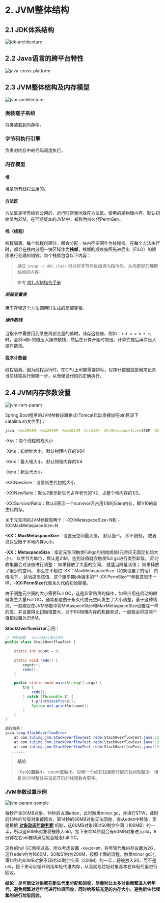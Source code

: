 # 2. JVM整体结构

## 2.1 JDK体系结构

![jdk-architecture](../source/images/ch-01/jdk-architecture.png)



## 2.2 Java语言的跨平台特性

![java-cross-platform](../source/images/ch-01/java-cross-platform.png)



## 2.3 JVM整体结构及内存模型

![jvm-architecture](../source/images/ch-01/jvm-architecture.png)

### 类装载子系统

将类装载到内存中。

### 字节码执行引擎

负责对内存中的代码调度执行。

### 内存模型

#### 堆

堆是所有线程公用的。

#### 方法区

方法区是所有线程公用的，运行时常量池就在方法区。使用的是物理内存，默认初始值为21M。在早期版本的JVM中，被称为持久代PermGen。

#### 栈（线程）

线程隔离。每个线程创建时，都会分配一块内存空间作为线程栈。在每个方法执行时，都会在栈内分配一块区域作为**栈帧**，栈帧的顺序按照先进后出（FILO）的顺序进行创建和销毁。每个栈帧包含以下内容：

> 通过 `javap -c ABC.class` 可以将字节码反编译为指令码，从而更好的理解栈帧的内容。
>
> 参考 [附1 JVM指令手册](./JVM-Command.md)

##### 局部变量表

用于存储这个方法调用时生成的局部变量。

##### 操作数栈

当指令中需要用到某些局部变量的值时，储存这些值，例如：`int a = b + c;` 时，会将b和c的值压入操作数栈，然后在计算开始时取出，计算完成后再次压入操作数栈。

#### 程序计数器

线程隔离。因为线程运行时，在CPU上可能需要排队，程序计数器就是用来记录当前线程执行到哪一步，从而保证代码的正确执行。



## 2.4 JVM内存参数设置

![jvm-ram-param](../source/images/ch-01/jvm-ram-param.png)

Spring Boot程序的JVM参数设置格式(Tomcat启动直接加在bin目录下catalina.sh文件里)：

```bash
java -Xms2048M -Xmx2048M -Xmn1024M -Xss512K -XX:MetaspaceSize=256M -XX:MaxMetaspaceSize=256M -jar eureka-server.jar
```

-Xss：每个线程的栈大小

-Xms：初始堆大小，默认物理内存的1/64

-Xmx：最大堆大小，默认物理内存的1/4

-Xmn：新生代大小

-XX:NewSize：设置新生代初始大小

-XX:NewRatio：默认2表示新生代占年老代的1/2，占整个堆内存的1/3。

-XX:SurvivorRatio：默认8表示一个survivor区占用1/8的Eden内存，即1/10的新生代内存。

关于元空间的JVM参数有两个：-XX:MetaspaceSize=N和 -XX:MaxMetaspaceSize=N

**-XX：MaxMetaspaceSize**：设置元空间最大值， 默认是-1， 即不限制， 或者说只受限于本地内存大小。

**-XX：MetaspaceSize**：指定元空间触发Fullgc的初始阈值(元空间无固定初始大小)， 以字节为单位，默认是21M，达到该值就会触发full gc进行类型卸载， 同时收集器会对该值进行调整： 如果释放了大量的空间， 就适当降低该值； 如果释放了很少的空间， 那么在不超过-XX：MaxMetaspaceSize（如果设置了的话） 的情况下， 适当提高该值。这个跟早期jdk版本的**-XX:PermSize**参数意思不一样，-**XX:PermSize**代表永久代的初始容量。

由于调整元空间的大小需要Full GC，这是非常昂贵的操作，如果应用在启动的时候发生大量Full GC，通常都是由于永久代或元空间发生了大小调整，基于这种情况，一般建议在JVM参数中将MetaspaceSize和MaxMetaspaceSize设置成一样的值，并设置得比初始值要大，对于8G物理内存的机器来说，一般我会将这两个值都设置为256M。

**StackOverflowError**示例：

```java
// JVM设置  -Xss128k(默认1M)
public class StackOverflowTest {
    
    static int count = 0;
    
    static void redo() {
        count++;
        redo();
    }

    public static void main(String[] args) {
        try {
            redo();
        } catch (Throwable t) {
            t.printStackTrace();
            System.out.println(count);
        }
    }
}

运行结果：
java.lang.StackOverflowError
	at com.tuling.jvm.StackOverflowTest.redo(StackOverflowTest.java:12)
	at com.tuling.jvm.StackOverflowTest.redo(StackOverflowTest.java:13)
	at com.tuling.jvm.StackOverflowTest.redo(StackOverflowTest.java:13)
   ......
```

> **结论**
>
> -Xss设置越小，count值越小，说明一个线程栈里能分配的栈帧就越少，但是对JVM整体来说能开启的线程数会更多。



### JVM参数设置示例

![jvm-param-sample](../source/images/ch-01/jvm-param-sample.png)

每秒产生60MB对象，14秒后占满eden，此时触发minor gc，并进行STW，此时前13秒的垃圾对象被回收，第14秒的60MB对象无法回收，会从eden中移除，但是根据 **[对象动态年龄判断](./03-Memory-Allocation-Mechanism.md#对象动态年龄判断)** 机制，这60MB对象超过S0剩余空间（100MB）的一半，所以这60MB对象将被移入old。接下来每14秒就会有60MB对象进入old，8分钟左右old被填满后就会触发full GC。

这样的full GC频率过高，所以考虑设置 `-Xmn2048M`，将年轻代堆内存设置为2G，这样eden约为1600M，S0和S1约为200M，按照上面的流程，触发minor gc时，第14秒的60MB对象不超过S0剩余空间（200M）的一半，将被放入S0，而不是old，接下来可以循环利用年轻代堆内存，从而实现垃圾对象基本在年轻代里进行回收。

**结论：尽可能让对象都在新生代里分配和回收，尽量别让太多对象频繁进入老年代，避免频繁对老年代进行垃圾回收，同时给系统充足的内存大小，避免新生代频繁的进行垃圾回收。**